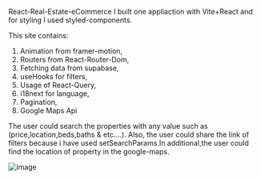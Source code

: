 

React-Real-Estate-eCommerce
I built one appliaction with Vite+React and for styling I used styled-components.

This site contains: 

1. Animation from framer-motion,
2. Routers from React-Router-Dom,
3. Fetching data from supabase,
4. useHooks for filters,
5. Usage of React-Query,
6. i18next for language,
7. Pagination,
8. Google Maps Api



The user could search the properties with any value such as (price,location,beds,baths & etc....). Also, the user could share the link of filters because i have used setSearchParams.In additional,the user could find the location of property in the google-maps.



![image](https://github.com/nick9730/Real-Estate-eCommerce/assets/134779828/542be521-54ab-474c-a51d-91c5397b550a)







